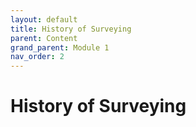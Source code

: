 ```yaml
---
layout: default
title: History of Surveying
parent: Content
grand_parent: Module 1
nav_order: 2
---
```



# History of Surveying


